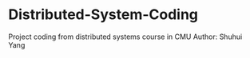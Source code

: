# Distributed-System-Coding
Project coding from distributed systems course in CMU
Author: Shuhui Yang
